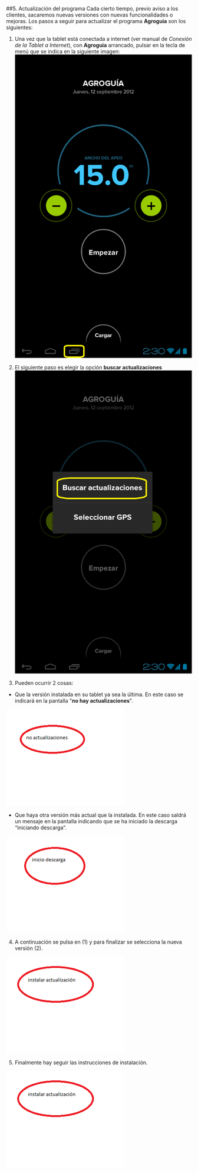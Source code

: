 ##5. Actualización del programa
Cada cierto tiempo, previo aviso a los clientes, sacaremos nuevas versiones con nuevas funcionalidades o mejoras. Los pasos a seguir para actualizar el programa **Agroguia** son los siguientes:

1. Una vez que la tablet está conectada a internet (ver manual de *Conexión de la Tablet a Internet*), con **Agroguia** arrancado, pulsar en la tecla de menú que se indica en la siguiente imagen:
![Acceso menú actualizar](../images/update_menu.png "Acceso menú actualizar")

2. El siguiente paso es elegir la opción **buscar actualizaciones**
![Buscar actualizaciones](../images/searching_update.png "Buscar actualizaciones")

3. Pueden ocurrir 2 cosas:

* Que la versión instalada en su tablet ya sea la última. En este caso se indicará en la pantalla "**no hay actualizaciones**".

![No hay actualizaciones](../images/no_update.png "No hay actualizaciones")

* Que haya otra versión más actual que la instalada. En este caso saldrá un mensaje en la pantalla indicando que se ha iniciado la descarga “iniciando descarga”. 

![Iniciando descarga](../images/downloading.png "Iniciando descarga")

4. A continuación se pulsa en (1) y para finalizar se selecciona la nueva versión (2). 

![Instalación actualización](../images/install_update.png "Instalación actualización")

5. Finalmente hay seguir las instrucciones de instalación.

![Instalando actualización](../images/install_update.png "Instalando actualización")